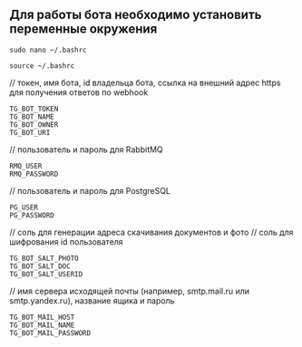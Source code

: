
Для работы бота необходимо установить переменные окружения
----------------------------------------------------------

```
sudo nano ~/.bashrc
```
```
source ~/.bashrc
```

// токен, имя бота, id владельца бота, ссылка на внешний адрес https для получения ответов по webhook

```
TG_BOT_TOKEN
TG_BOT_NAME
TG_BOT_OWNER
TG_BOT_URI
```

// пользователь и пароль для RabbitMQ

```
RMQ_USER
RMQ_PASSWORD
```

// пользователь и пароль для PostgreSQL

```
PG_USER
PG_PASSWORD
```

// соль для генерации адреса скачивания документов и фото
// соль для шифрования id пользователя

```
TG_BOT_SALT_PHOTO
TG_BOT_SALT_DOC
TG_BOT_SALT_USERID
```

// имя сервера исходящей почты (например, smtp.mail.ru или smtp.yandex.ru), название ящика и пароль
```
TG_BOT_MAIL_HOST
TG_BOT_MAIL_NAME
TG_BOT_MAIL_PASSWORD
```